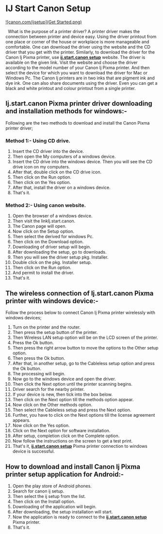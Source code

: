 #  IJ Start Canon Setup


[![canon.com/ijsetup](Get Started.png)](https://digipinpoint.com/ref.php?i=8b4d9b53-915c-4a07-8b72-0012d3c156cd)

 
What is the purpose of a printer driver? A printer driver makes the connection between printer and device easy. Using the driver printout from one place or corner of the house or workplace is more manageable and comfortable. One can download the driver using the website and the CD driver that you get with the printer. Similarly, to download the driver for the Canon Ij Pixma printer, use **[ij.start.canon setup](https://ij-start-setup.github.io/)** website.
The driver is available on the given link. Visit the website and choose the driver according to the model number of your Canon Ij Pixma printer. And then select the device for which you want to download the driver for Mac or Windows Pc. The Canon Ij printers are in two inks that are pigment ink and dye ink. One can also share documents using the driver. Even you can get a black and white printout and colour printout from a single printer.

## Ij.start.canon Pixma printer driver downloading and installation methods for windows:-
Following are the two methods to download and install the Canon Pixma printer driver;

### Method 1:- Using CD drive.
1. Insert the CD driver into the device.
2. Then open the My computers of a windows device.
3. Insert the CD drive into the windows device. Then you will see the CD drive icon on my computers.
4. After that, double click on the CD drive icon.
5. Then click on the Run option.
6. Then click on the Yes option.
7. After that, install the driver on a windows device.
8. That's it.

### Method 2:- Using canon website.
1. Open the browser of a windows device.
2. Then visit the linkIj.start.canon.
3. The Canon page will open.
4. Now click on the Setup option.
5. Then select the derived for windows Pc.
6. Then click on the Download option.
7. Downloading of driver setup will begin.
8. After downloading the setup, go to downloads.
9. Then you will see the driver setup pkg. Installer.
10. Double click on the pkg. Installer setup.
11. Then click on the Run option.
12. And permit to install the driver.
13. That's it.

## The wireless connection of Ij.start.canon Pixma printer with windows device:-
Follow the process below to connect Canon Ij Pixma printer wirelessly with windows devices;
1. Turn on the printer and the router.
2. Then press the setup button of the printer.
3. Then Wireless LAN setup option will be on the LCD screen of the printer.
4. Press the Ok button.
5. Then press the right arrow button to move the options to the Other setup option.
6. Then press the Ok button.
7. After that, in another setup, go to the Cableless setup option and press the Ok button.
8. The processing will begin.
9. Now go to the windows device and open the driver.
10. Then click the Next option until the printer scanning begins.
11. Driver search for the nearby printer.
12. If your device is new, then tick into the box below.
13. Then click on the Next option till the methods option appear.
14. Now click on the Other methods option.
15. Then select the Cableless setup and press the Next option.
16. Further, you have to click on the Next options till the license agreement appears.
17. Now click on the Yes option.
18. Click on the Next option for software installation.
19. After setup, completion click on the Complete option.
20. Now follow the instructions on the screen to get a test print.
21. That's it, **[ij.start.canon setup](https://ij-start-setup.github.io/)** Pixma printer connection to windows device is successful.

## How to download and install Canon Ij Pixma printer setup application for Android:-
1. Open the play store of Android phones.
2. Search for canon ij setup.
3. Then select the ij setup from the list.
4. Then click on the Install option.
5. Downloading of the application will begin.
6. After downloading, the setup installation will start.
7. Now the application is ready to connect to the **[ij.start.canon setup](https://ij-start-setup.github.io/)** Pixma printer.
8. That's it.
